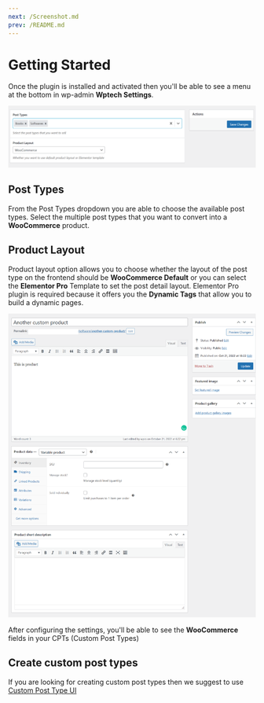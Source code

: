 ```yaml
---
next: /Screenshot.md
prev: /README.md
---
```

# Getting Started

Once the plugin is installed and activated then you'll be able to see a menu at the bottom in wp-admin **Wptech Settings**.

![image](/images/wptech-wc-product-settings.png)

## Post Types

From the Post Types dropdown you are able to choose the available post types. Select the multiple post types that you want to convert into a **WooCommerce** product.

## Product Layout

Product layout option allows you to choose whether the layout of the post type on the frontend should be **WooCommerce Default** or you can select the **Elementor Pro** Template to set the post detail layout. Elementor Pro plugin is required because it offers you the **Dynamic Tags** that allow you to build a dynamic pages.

![image](/images/screenshot-wpcs.test-2022.10.28-17_06_35.png)

After configuring the settings, you'll be able to see the **WooCommerce** fields in your CPTs (Custom Post Types)

## Create custom post types

If you are looking for creating custom post types then we suggest to use [Custom Post Type UI](https://wordpress.org/plugins/custom-post-type-ui/)